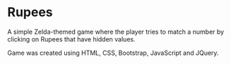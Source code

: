 # Rupees

A simple Zelda-themed game where the player tries to match a number by clicking on Rupees that have hidden values. 

Game was created using HTML, CSS, Bootstrap, JavaScript and JQuery. 
